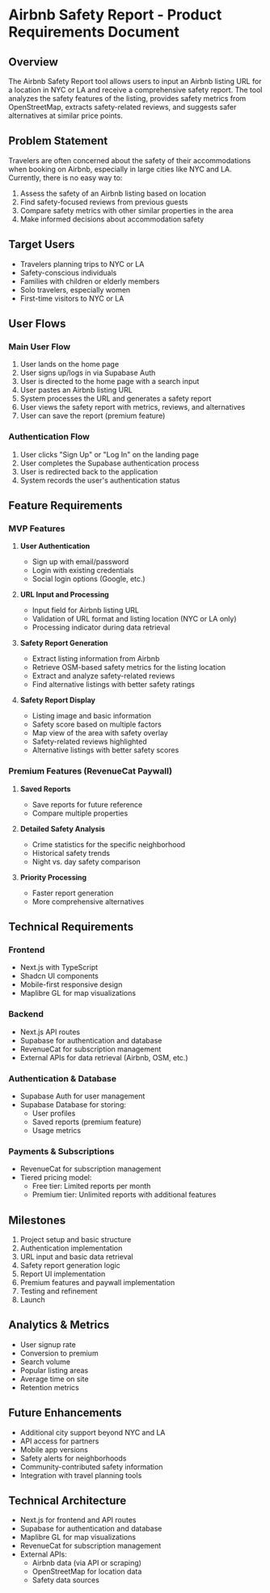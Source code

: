 # Airbnb Safety Report - Product Requirements Document

## Overview
The Airbnb Safety Report tool allows users to input an Airbnb listing URL for a location in NYC or LA and receive a comprehensive safety report. The tool analyzes the safety features of the listing, provides safety metrics from OpenStreetMap, extracts safety-related reviews, and suggests safer alternatives at similar price points.

## Problem Statement
Travelers are often concerned about the safety of their accommodations when booking on Airbnb, especially in large cities like NYC and LA. Currently, there is no easy way to:
1. Assess the safety of an Airbnb listing based on location
2. Find safety-focused reviews from previous guests
3. Compare safety metrics with other similar properties in the area
4. Make informed decisions about accommodation safety

## Target Users
- Travelers planning trips to NYC or LA
- Safety-conscious individuals
- Families with children or elderly members
- Solo travelers, especially women
- First-time visitors to NYC or LA

## User Flows

### Main User Flow
1. User lands on the home page
2. User signs up/logs in via Supabase Auth
3. User is directed to the home page with a search input
4. User pastes an Airbnb listing URL
5. System processes the URL and generates a safety report
6. User views the safety report with metrics, reviews, and alternatives
7. User can save the report (premium feature)

### Authentication Flow
1. User clicks "Sign Up" or "Log In" on the landing page
2. User completes the Supabase authentication process
3. User is redirected back to the application
4. System records the user's authentication status

## Feature Requirements

### MVP Features
1. **User Authentication**
   - Sign up with email/password
   - Login with existing credentials
   - Social login options (Google, etc.)

2. **URL Input and Processing**
   - Input field for Airbnb listing URL
   - Validation of URL format and listing location (NYC or LA only)
   - Processing indicator during data retrieval

3. **Safety Report Generation**
   - Extract listing information from Airbnb
   - Retrieve OSM-based safety metrics for the listing location
   - Extract and analyze safety-related reviews
   - Find alternative listings with better safety ratings

4. **Safety Report Display**
   - Listing image and basic information
   - Safety score based on multiple factors
   - Map view of the area with safety overlay
   - Safety-related reviews highlighted
   - Alternative listings with better safety scores

### Premium Features (RevenueCat Paywall)
1. **Saved Reports**
   - Save reports for future reference
   - Compare multiple properties

2. **Detailed Safety Analysis**
   - Crime statistics for the specific neighborhood
   - Historical safety trends
   - Night vs. day safety comparison

3. **Priority Processing**
   - Faster report generation
   - More comprehensive alternatives

## Technical Requirements

### Frontend
- Next.js with TypeScript
- Shadcn UI components
- Mobile-first responsive design
- Maplibre GL for map visualizations

### Backend
- Next.js API routes
- Supabase for authentication and database
- RevenueCat for subscription management
- External APIs for data retrieval (Airbnb, OSM, etc.)

### Authentication & Database
- Supabase Auth for user management
- Supabase Database for storing:
  - User profiles
  - Saved reports (premium feature)
  - Usage metrics

### Payments & Subscriptions
- RevenueCat for subscription management
- Tiered pricing model:
  - Free tier: Limited reports per month
  - Premium tier: Unlimited reports with additional features

## Milestones
1. Project setup and basic structure
2. Authentication implementation
3. URL input and basic data retrieval
4. Safety report generation logic
5. Report UI implementation
6. Premium features and paywall implementation
7. Testing and refinement
8. Launch

## Analytics & Metrics
- User signup rate
- Conversion to premium
- Search volume
- Popular listing areas
- Average time on site
- Retention metrics

## Future Enhancements
- Additional city support beyond NYC and LA
- API access for partners
- Mobile app versions
- Safety alerts for neighborhoods
- Community-contributed safety information
- Integration with travel planning tools

## Technical Architecture
- Next.js for frontend and API routes
- Supabase for authentication and database
- Maplibre GL for map visualizations
- RevenueCat for subscription management
- External APIs:
  - Airbnb data (via API or scraping)
  - OpenStreetMap for location data
  - Safety data sources 